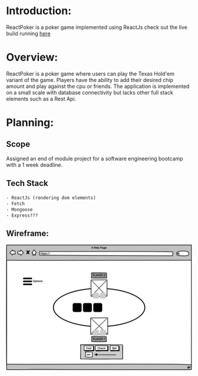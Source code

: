 # Introduction:
ReactPoker is a poker game implemented using ReactJs check out the live build running [here](reactpoker.github.io)

# Overview:
ReactPoker is a poker game where users can play the Texas Hold'em variant of the game. Players have the ability 
to add their desired chip amount and play against the cpu or friends. The application is implemented on a small scale 
with database connectivity but lacks other full stack elements such as a Rest Api. 

# Planning:
## Scope
Assigned an end of module project for a software engineering bootcamp with a 1 week deadline. 
## Tech Stack
    - ReactJs (rendering dom elements)
    - Fetch
    - Mongoose 
    - Express???
## Wireframe:
![](./wireframe.png)